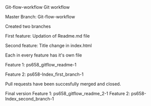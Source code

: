 Git-flow-workflow
Git workflow

Master Branch: Git-flow-workflow

Created two branches

First feature: Updation of Readme.md file

Second feature: Title change in index.html

Each in every feature has it's own file

Feature 1: ps658_gitflow_readme-1 

Feature 2: ps658-Index_first_branch-1

Pull requests have been succesfully merged and closed.

Final version Feature 1: ps658_gitflow_readme_2-1 Feature 2: ps658-Index_second_branch-1
